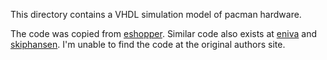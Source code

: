 
This directory contains a VHDL simulation model of pacman hardware.

The code was copied from [eshopper](https://github.com/eshopper99/pacman). Similar code also exists at [eniva](https://github.com/eniva/Arcade-Pacman_MiSTer_Enex) and [skiphansen](https://github.com/skiphansen/pano_man). I'm unable to find the code at the original authors site.
